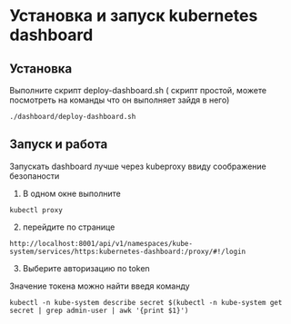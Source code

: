 # Установка и запуск kubernetes dashboard

## Установка

Выполните скрипт deploy-dashboard.sh ( скрипт простой, можете посмотреть на команды что он выполняет зайдя в него)

```
./dashboard/deploy-dashboard.sh
```

## Запуск и работа

Запускать dashboard лучше через kubeproxy ввиду соображение безопаности



1) В одном окне выполните

```
kubectl proxy
```
2) перейдите по странице

```
http://localhost:8001/api/v1/namespaces/kube-system/services/https:kubernetes-dashboard:/proxy/#!/login
```

3) Выберите авторизацию по token

Значение токена можно найти введя команду
```
kubectl -n kube-system describe secret $(kubectl -n kube-system get secret | grep admin-user | awk '{print $1}')
```
